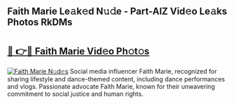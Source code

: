 ## Faith Marie Le𝚊k𝚎d N𝚞𝚍e - Part-AlZ Vid𝚎o Le𝚊ks Photos RkDMs

# <h2><a href="http://fbetigu.evod.top/?m=Faith+Marie">🔗 👉🔴 Faith Marie Vid𝚎o Ph𝚘t𝚘s</a></h2>

[![Faith Marie N𝚞d𝚎s](https://i.imgur.com/8V9OHl7.gif)](http://fbetigu.evod.top/?m=Faith+Marie)
Social media influencer Faith Marie, recognized for sharing lifestyle and dance-themed content, including dance performances and vlogs. Passionate advocate Faith Marie, known for their unwavering commitment to social justice and human rights. 
